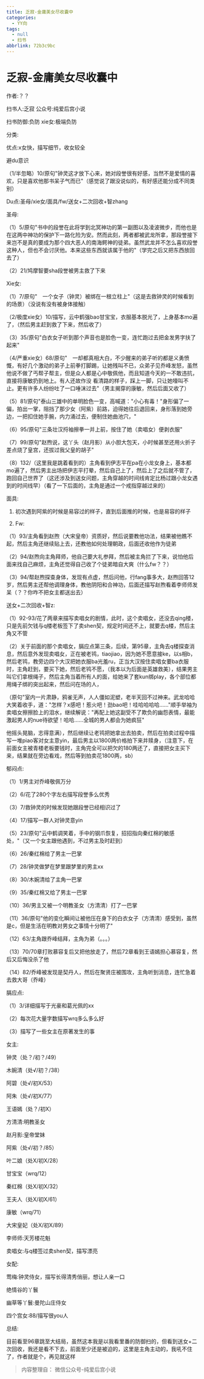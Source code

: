 ```yaml
---
title: 乏寂-金庸美女尽收囊中
categories:
  - YY向
tags:
  - null
  - 扫书
abbrlink: 72b3c9bc
---
```

# 乏寂-金庸美女尽收囊中
作者:？？

扫书人:乏寂 公众号:纯爱后宫小说

扫书防御:负防 xie女:极端负防

分类:

优点:x女快，描写细节，收女较全

避du意识

（1/半忽略）10/原句"钟灵这才放下心来，她对段誉很有好感，当然不是爱情的喜欢，只是喜欢他那书呆子气而已"（感觉说了跟没说似的，有好感还能分成不同类别）

Du点:圣母/xie女/面具/fw/送女+二次回收+智zhang

圣母:

（1）5/原句"书中的段誉在此将学到北冥神功的第一副图以及凌波微步，而他也是在这两中神功的保护下一路化险为安。然而此刻，两者都被武龙所拿，那段誉接下来岂不是真的要成为那个四大恶人的南海鳄神的徒弟。虽然武龙并不怎么喜欢段誉这种人，但也不会讨厌他。本来这些东西就该属于他的"（学完之后又把东西放回去了）

（2）21/鸠摩智要sha段誉被男主救了下来

Xie女:

（1）7/原句"　一个女子（钟灵）被绑在一根立柱上"（这是去救钟灵的时候看到的场景）（没说有没有被身体接触）

（2/极度xie女）10/描写，云中鹤强bao甘宝宝，衣服基本脱光了，上身基本mo遍了，（然后男主赶到救了下来，然后收了）

（3）35/原句"白衣女子听到那个声音也是脸色一变，连忙跑过去把金发男字扶了起来"

（4/严重xie女）68/原句"　一却都真相大白，不少醒来的弟子听的都是义勇愤慨，有好几个激动的弟子上前拳打脚踢，让她残叫不已，众弟子见乔峰发怒，虽然他说不做了丐帮子帮主，但是众人都是心中敬佩他，而且知道今天的一不敢违抗，直接将康敏扔到地上。有人还故作没
看清路的样子，踩上一脚，只让她嚎叫不止。更有许多人纷纷吐了一口唾沫过去"（男主揭穿的康敏，然后后面又收了）

（5）81/原句"泰山三雄中的单明脸色一变，高喊道："小心有毒！"身形偏了一偏，拍出一掌，阻挡了那少女（阿紫）前路，迫得她往后退回来，身形落到她旁边，一把扣住她手腕，内力涌过去，便制住她曲池穴，"

（6）95/原句"三条壮汉捋袖擦拳一并上前，按住了她（卖唱女）便剥衣服"

（7）99/原句"赵煦说，这丫头（赵月影）从小胆大包天，小时候甚至还用火折子差点烧了皇宫，还拔过我父皇的胡子"

（8）132/（这里我是跳着看到的）主角看到伊志平在pa在小龙女身上，基本都mo遍了，然后男主出场把伊志平打晕，然后自己上了，然后上了之后就不管了，跑回自己世界了（这还涉及到送女问题，主角穿越的时间线肯定比杨过跟小龙女遇到的时间线早）（看了一下后面的，主角是通过一个戒指穿越过来的）

面具:

1.  初次遇到阿紫的时候是易容过的样子，直到后面推的时候，也是易容的样子

2.  Fw:

（1）93/主角看到赵煦（大宋皇帝）资质好，然后说要教他功法，结果被他瞧不起，然后主角还继续贴上去，还教他如何处理朝政，后面还收他作为徒弟

（2）94/赵煦向主角拜师，他自己要大礼参拜，然后被主角拦了下来，说怕他后面来找自己麻烦，主角还觉得自己收了个徒弟暗自大爽（什么fw？？）

（3）94/帮赵煦探查身体，发现有点虚，然后问他，行fang事多大，赵煦回答12岁，然后男主还帮他调理身体，教他阴阳和合神功，后面还描写赵煦看着李师师发呆（？？你咋不把女主都送出去）

送女+二次回收+智z:

（1）92-93/花了两章来描写卖唱女的剧情，此时，这个卖唱女，还没去qing楼，只是先前欠钱与q楼老板签下了卖shen契，规定时间还不上，就要去q楼，然后主角又不管

（2）关于前面的那个卖唱女，膈应点第三条，后续，第95章，主角去q楼探查消息，然后意外发现卖唱女，正在被老鸨，tiaojiao，因为她不愿意接ke，以s相b，然后老鸨，教旁边四个大汉把她衣服ba光羞ru，正当大汉按住卖唱女要ba衣服时，主角赶到，要买下她，然后老鸨不愿，（我本以为后面是英雄救美），结果男主叫它们拿根绳子，然后主角当着所有人的面，给她来了套kun绑play，各个部位都用绳子绑的突出起来，然后问在场的人，

（原句"室内一片肃静，鸦雀无声，人人僵如泥塑，老半天回不过神来。武龙哈哈大笑着收手，道："怎样？x感吧！惹火吧！劲bao吧！哇哈哈哈哈......"顺手举袖为卖唱女擦擦脸上的泪水，继续解说："再配上她这副受不了欺负的幽怨表情，最能激起男人的nue待欲望！哈哈......全城的男人都会为她疯狂"

他摇头晃脑，志得意满），然后继续让老鸨把她拿出去拍卖，然后在拍卖过程中描写一堆piao客对女主意yin，最后男主以1800两价格拍下来并赎身，（注意下，在前面女主被青楼老板要钱时，主角完全可以把欠的180两还了，直接把女主买下来，结果就在旁边看戏，然后等到拍卖花1800两，sb）

郁闷点:

（1）1/男主对乔峰敬佩万分

（2）6/花了280个字左右描写段誉多么优秀

（3）7/救钟灵的时候发现她跟段誉已经相识过了

（4）17/描写一群人对钟灵意yin

（5）23/原句"云中鹤调笑着，手中的钢爪恢复，招招指向秦红棉的敏感处，"（又一个女主跟他遇到，不过男主及时赶到）

（6）26/秦红棉给了男主一巴掌

（7）28/钟灵做梦在梦里跟梦里的男主xx

（8）30/木婉清给了主角一巴掌

（9）35/秦红棉又给了男主一巴掌

（10）36/男主又被一个明教圣女（方清清）打了一巴掌

（11）36/原句"他的变化瞬间让被他压在身下的白衣女子（方清清）感受到，虽然是c，但是生活在明教对男女之事情十分明了"

（12）63/主角跟乔峰结拜，主角为弟（。。。）

（13）70/70章打败慕容复后又把他放走了，然后72章看到王语嫣担心慕容复，然后又后悔没杀了他

（14）82/乔峰被发现是契丹人，然后在聚贤庄被围攻，主角听到消息，连忙急着去救大哥（乔峰）

膈应点:

（1）3/详细描写于光豪和葛光佩的xx

（2）每次花大量字数描写wrq多么多么好

（3）描写了一些女主在原著发生的事

女主:

钟灵（处？/初？/49）

木婉清（处√/初？/38）

阿碧（处√/初X/53）

阿朱（处√/初Ⅹ/77）

王语嫣（处？/初X）

方清清:明教圣女

赵月影:皇帝堂妹

阿紫（处√/初？/85）

叶二娘（处X/初X/28）

甘宝宝（wrq/12）

秦红棉（处Ⅹ/初X/32）

王夫人（处X/初X/61）

康敏（wrq/71）

大宋皇妃（处X/初X/89）

李师师:天芳楼花魁

卖唱女:与q楼签过卖shen契，描写漂亮

女配:

莺梅:钟灵侍女，描写长得清秀俏丽，想让人亲一口

绝情谷的丫鬟

幽草等丫鬟:曼陀山庄侍女

四个宫女:88/描写很you人

总结:

目前看至96章跳至大结局，虽然这本我是以我看里番的防御扫的，但看到送女+二次回收，我还是看不下去，前面至少还是被迫的，这里是主角主动的，我吼不住了，作者就是个，再见就这样


> 内容整理自： 微信公众号-纯爱后宫小说